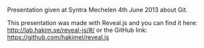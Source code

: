 Presentation given at Syntra Mechelen 4th June 2013 about Git.

This presentation was made with Reveal.js and you can find it here: http://lab.hakim.se/reveal-js/#/
or the GitHub link: https://github.com/hakimel/reveal.js
